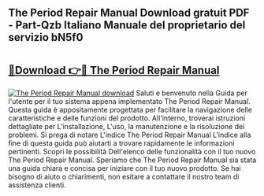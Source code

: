 ## The Period Repair Manual Download gratuit PDF - Part-Qzb Italiano Manuale del proprietario del servizio bN5f0

# <h2><a href="http://dfgjzf6.blite.top/?on=The+Period+Repair+Manual">🔗Download 👉🔴 The Period Repair Manual</a></h2>

[![The Period Repair Manual download](https://i.imgur.com/lujVjoI.png)](http://dfgjzf6.blite.top/?on=The+Period+Repair+Manual)
Saluti e benvenuto nella Guida per l'utente per il tuo sistema appena implementato The Period Repair Manual. Questa guida è appositamente progettata per facilitare la navigazione delle caratteristiche e delle funzioni del prodotto. All'interno, troverai istruzioni dettagliate per L'installazione, L'uso, la manutenzione e la risoluzione dei problemi. Si prega di notare L'indice The Period Repair Manual L'indice alla fine di questa guida può aiutarti a trovare rapidamente le informazioni pertinenti. Scopri le possibilità Dell'elenco delle funzionalità con il tuo nuovo The Period Repair Manual. Speriamo che The Period Repair Manual sia stata una guida chiara e concisa per iniziare con il tuo nuovo prodotto. Se hai bisogno di aiuto o chiarimenti, non esitare a contattare il nostro team di assistenza clienti.
